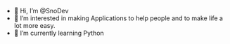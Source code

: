- 👋 Hi, I’m @SnoDev
- 👀 I’m interested in making Applications to help people and to make life a lot more easy.
- 🌱 I’m currently learning Python
